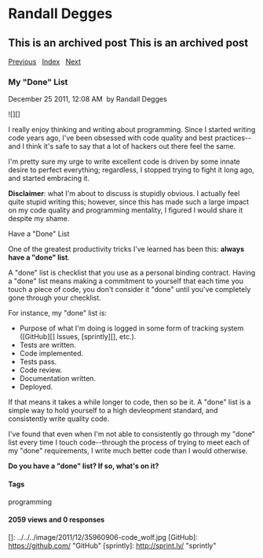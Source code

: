 # Randall Degges

## This is an archived post This is an archived post

[Previous][]   [Index][]   [Next][]

### My "Done" List

December 25 2011, 12:08 AM  by Randall Degges

![][]

I really enjoy thinking and writing about programming. Since I started writing
code years ago, I've been obsessed with code quality and best practices--and I
think it's safe to say that a lot of hackers out there feel the same.

I'm pretty sure my urge to write excellent code is driven by some innate desire
to perfect everything; regardless, I stopped trying to fight it long ago, and
started embracing it.

**Disclaimer**: what I'm about to discuss is stupidly obvious. I actually feel
quite stupid writing this; however, since this has made such a large impact on
my code quality and programming mentality, I figured I would share it despite my
shame.

Have a "Done" List

One of the greatest productivity tricks I've learned has been this: **always
have a "done" list**.

A "done" list is checklist that you use as a personal binding contract. Having a
"done" list means making a commitment to yourself that each time you touch a
piece of code, you don't consider it "done" until you've completely gone through
your checklist.

For instance, my "done" list is:

-   Purpose of what I'm doing is logged in some form of tracking system
    ([GitHub][] Issues, [sprintly][], etc.).
-   Tests are written.
-   Code implemented.
-   Tests pass.
-   Code review.
-   Documentation written.
-   Deployed.

If that means it takes a while longer to code, then so be it. A "done" list is a
simple way to hold yourself to a high devleopment standard, and consistently
write quality code.

I've found that even when I'm not able to consistently go through my "done" list
every time I touch code--through the process of trying to meet each of my "done"
requirements, I write much better code than I would otherwise.

**Do you have a "done" list? If so, what's on it?**

#### Tags

programming

#### 2059 views and 0 responses

  [Previous]: ../../../posts/2011/12/on-momentum.html
  [Index]: ../../../index-4.html
  [Next]: ../../../posts/2011/12/what-ive-learned-about-writing-so-far.html
  []: ../../../image/2011/12/35960906-code_wolf.jpg
  [GitHub]: https://github.com/ "GitHub"
  [sprintly]: http://sprint.ly/ "sprintly"
